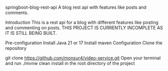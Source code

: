 springboot-blog-rest-api
A blog rest api with features like posts and comments.

Introduction
This is a rest api for a blog with different features like posting and commenting on posts. THIS PROJECT IS CURRENTLY INCOMPLETE AS IT IS STILL BEING BUILT.

Pre-configuration
Install Java 21 or 17
Install maven
Configuration
Clone the repository

git clone https://github.com/monsur4/video-service.git
Open your terminal and run ./mvnw clean install in the root directory of the project
